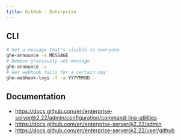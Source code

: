 ```yaml
---
title: GitHub - Enterprise
---
```


## CLI

```bash
# Set a message that's visible to everyone
ghe-announce -s MESSAGE
# Remove previously set message
ghe-announce -u
# Get webhook fails for a certain day
ghe-webhook-logs -f -a YYYYMMDD
```

## Documentation

* <https://docs.github.com/en/enterprise-server@2.22/admin/configuration/command-line-utilities>
* <https://docs.github.com/en/enterprise-server@2.22/admin>
* <https://docs.github.com/en/enterprise-server@2.22/user/github>
